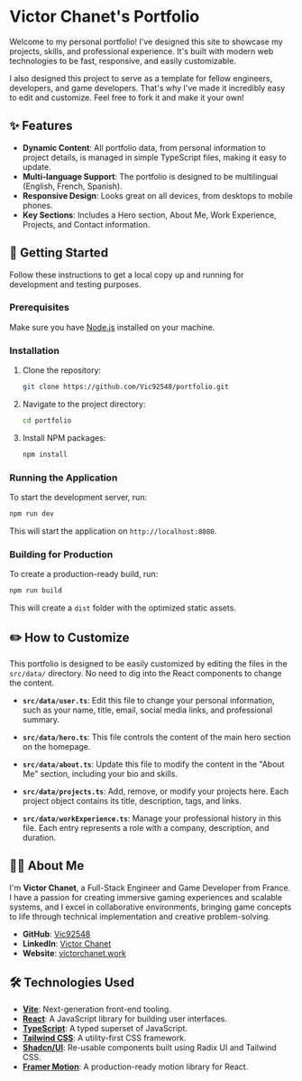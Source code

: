 # Victor Chanet's Portfolio

Welcome to my personal portfolio! I've designed this site to showcase my projects, skills, and professional experience. It's built with modern web technologies to be fast, responsive, and easily customizable.

I also designed this project to serve as a template for fellow engineers, developers, and game developers. That's why I've made it incredibly easy to edit and customize. Feel free to fork it and make it your own!

## ✨ Features

- **Dynamic Content**: All portfolio data, from personal information to project details, is managed in simple TypeScript files, making it easy to update.
- **Multi-language Support**: The portfolio is designed to be multilingual (English, French, Spanish).
- **Responsive Design**: Looks great on all devices, from desktops to mobile phones.
- **Key Sections**: Includes a Hero section, About Me, Work Experience, Projects, and Contact information.

## 🚀 Getting Started

Follow these instructions to get a local copy up and running for development and testing purposes.

### Prerequisites

Make sure you have [Node.js](https://nodejs.org/) installed on your machine.

### Installation

1. Clone the repository:
   ```sh
   git clone https://github.com/Vic92548/portfolio.git
   ```
2. Navigate to the project directory:
   ```sh
   cd portfolio
   ```
3. Install NPM packages:
   ```sh
   npm install
   ```

### Running the Application

To start the development server, run:

```sh
npm run dev
```

This will start the application on `http://localhost:8080`.

### Building for Production

To create a production-ready build, run:

```sh
npm run build
```

This will create a `dist` folder with the optimized static assets.

## ✏️ How to Customize

This portfolio is designed to be easily customized by editing the files in the `src/data/` directory. No need to dig into the React components to change the content.

- **`src/data/user.ts`**: Edit this file to change your personal information, such as your name, title, email, social media links, and professional summary.

- **`src/data/hero.ts`**: This file controls the content of the main hero section on the homepage.

- **`src/data/about.ts`**: Update this file to modify the content in the "About Me" section, including your bio and skills.

- **`src/data/projects.ts`**: Add, remove, or modify your projects here. Each project object contains its title, description, tags, and links.

- **`src/data/workExperience.ts`**: Manage your professional history in this file. Each entry represents a role with a company, description, and duration.

## 👨‍💻 About Me

I'm **Victor Chanet**, a Full-Stack Engineer and Game Developer from France. I have a passion for creating immersive gaming experiences and scalable systems, and I excel in collaborative environments, bringing game concepts to life through technical implementation and creative problem-solving.

- **GitHub**: [Vic92548](https://github.com/Vic92548)
- **LinkedIn**: [Victor Chanet](https://www.linkedin.com/in/victor-chanet/)
- **Website**: [victorchanet.work](https://victorchanet.work)

## 🛠️ Technologies Used

- **[Vite](https://vitejs.dev/)**: Next-generation front-end tooling.
- **[React](https://reactjs.org/)**: A JavaScript library for building user interfaces.
- **[TypeScript](https://www.typescriptlang.org/)**: A typed superset of JavaScript.
- **[Tailwind CSS](https://tailwindcss.com/)**: A utility-first CSS framework.
- **[Shadcn/UI](https://ui.shadcn.com/)**: Re-usable components built using Radix UI and Tailwind CSS.
- **[Framer Motion](https://www.framer.com/motion/)**: A production-ready motion library for React.


